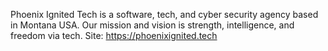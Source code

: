 Phoenix Ignited Tech is a software, tech, and cyber security agency based in Montana USA. 
Our mission and vision is strength, intelligence, and freedom via tech.
Site: https://phoenixignited.tech
